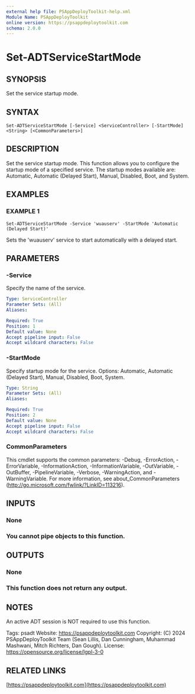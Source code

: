 ```yaml
---
external help file: PSAppDeployToolkit-help.xml
Module Name: PSAppDeployToolkit
online version: https://psappdeploytoolkit.com
schema: 2.0.0
---
```


# Set-ADTServiceStartMode

## SYNOPSIS
Set the service startup mode.

## SYNTAX

```
Set-ADTServiceStartMode [-Service] <ServiceController> [-StartMode] <String> [<CommonParameters>]
```

## DESCRIPTION
Set the service startup mode.
This function allows you to configure the startup mode of a specified service.
The startup modes available are: Automatic, Automatic (Delayed Start), Manual, Disabled, Boot, and System.

## EXAMPLES

### EXAMPLE 1
```
Set-ADTServiceStartMode -Service 'wuauserv' -StartMode 'Automatic (Delayed Start)'
```

Sets the 'wuauserv' service to start automatically with a delayed start.

## PARAMETERS

### -Service
Specify the name of the service.

```yaml
Type: ServiceController
Parameter Sets: (All)
Aliases:

Required: True
Position: 1
Default value: None
Accept pipeline input: False
Accept wildcard characters: False
```

### -StartMode
Specify startup mode for the service.
Options: Automatic, Automatic (Delayed Start), Manual, Disabled, Boot, System.

```yaml
Type: String
Parameter Sets: (All)
Aliases:

Required: True
Position: 2
Default value: None
Accept pipeline input: False
Accept wildcard characters: False
```

### CommonParameters
This cmdlet supports the common parameters: -Debug, -ErrorAction, -ErrorVariable, -InformationAction, -InformationVariable, -OutVariable, -OutBuffer, -PipelineVariable, -Verbose, -WarningAction, and -WarningVariable.
For more information, see about_CommonParameters (http://go.microsoft.com/fwlink/?LinkID=113216).

## INPUTS

### None
### You cannot pipe objects to this function.
## OUTPUTS

### None
### This function does not return any output.
## NOTES
An active ADT session is NOT required to use this function.

Tags: psadt
Website: https://psappdeploytoolkit.com
Copyright: (C) 2024 PSAppDeployToolkit Team (Sean Lillis, Dan Cunningham, Muhammad Mashwani, Mitch Richters, Dan Gough).
License: https://opensource.org/license/lgpl-3-0

## RELATED LINKS

[https://psappdeploytoolkit.com](https://psappdeploytoolkit.com)
